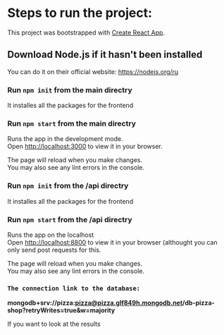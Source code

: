 # Steps to run the project:

This project was bootstrapped with [Create React App](https://github.com/facebook/create-react-app).

## Download Node.js if it hasn't been installed

You can do it on their official website:
https://nodejs.org/ru

### Run `npm init` from the main directry

It installes all the packages for the frontend

### Run `npm start` from the main directry

Runs the app in the development mode.\
Open [http://localhost:3000](http://localhost:3000) to view it in your browser.

The page will reload when you make changes.\
You may also see any lint errors in the console.

### Run `npm init` from the /api directry

It installes all the packages for the frontend

### Run `npm start` from the /api directry

Runs the app on the localhost\
Open [http://localhost:8800](http://localhost:8800) to view it in your browser (althought you can only send post requests for this.

The page will reload when you make changes.\
You may also see any lint errors in the console.

### `The connection link to the database:`

**mongodb+srv://pizza:pizza@pizza.glf849h.mongodb.net/db-pizza-shop?retryWrites=true&w=majority**

If you want to look at the results

